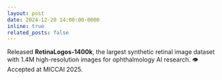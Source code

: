```yaml
---
layout: post
date: 2024-12-20 14:00:00-0000
inline: true
related_posts: false
---
```


Released **RetinaLogos-1400k**, the largest synthetic retinal image dataset with 1.4M high-resolution images for ophthalmology AI research. 👁️ Accepted at MICCAI 2025.
